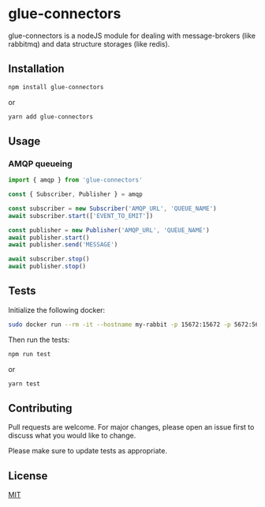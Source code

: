 # glue-connectors

glue-connectors is a nodeJS module for dealing with message-brokers (like rabbitmq) and data structure storages (like redis).

## Installation

```bash
npm install glue-connectors
```
or
```bash
yarn add glue-connectors
```

## Usage

### AMQP queueing
```js
import { amqp } from 'glue-connectors'

const { Subscriber, Publisher } = amqp

const subscriber = new Subscriber('AMQP_URL', 'QUEUE_NAME')
await subscriber.start(['EVENT_TO_EMIT'])

const publisher = new Publisher('AMQP_URL', 'QUEUE_NAME')
await publisher.start()
await publisher.send('MESSAGE')

await subscriber.stop()
await publisher.stop()

```

## Tests
Initialize the following docker:
```bash
sudo docker run --rm -it --hostname my-rabbit -p 15672:15672 -p 5672:5672 rabbitmq:3-management
```
Then run the tests:
```bash
npm run test
```
or
```bash
yarn test
```

## Contributing
Pull requests are welcome. For major changes, please open an issue first to discuss what you would like to change.

Please make sure to update tests as appropriate.

## License
[MIT](https://choosealicense.com/licenses/mit/)